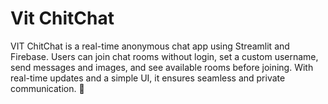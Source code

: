 # Vit ChitChat
 VIT ChitChat is a real-time anonymous chat app using Streamlit and Firebase. Users can join chat rooms without login, set a custom username, send messages and images, and see available rooms before joining. With real-time updates and a simple UI, it ensures seamless and private communication. 🚀

